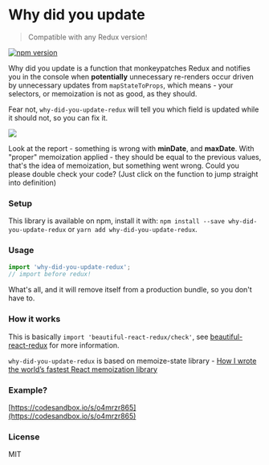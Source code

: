 # Why did you update

> Compatible with any Redux version!

[![npm version](https://badge.fury.io/js/why-did-you-update-redux.svg)](https://badge.fury.io/js/why-did-you-update-redux)

Why did you update is a function that monkeypatches Redux and notifies you in the console when **potentially** unnecessary re-renders occur
driven by unnecessary updates from `mapStateToProps`, which means - your selectors, or memoization is not as good, as they should.

Fear not, `why-did-you-update-redux` will tell you which field is updated while it should not, so you can fix it.

![](https://i.imgur.com/73vmgG1r.png)

Look at the report - something is wrong with __minDate__, and __maxDate__. With "proper" memoization applied - they should be equal to the previous values, that's the idea of memoization, but something went wrong.
Could you please double check your code? (Just click on the function to jump straight into definition)

### Setup
This library is available on npm, install it with: 
`npm install --save why-did-you-update-redux` 
or 
`yarn add why-did-you-update-redux`.

### Usage
```js
import 'why-did-you-update-redux'; 
// import before redux!
```
What's all, and it will remove itself from a production bundle, so you don't have to.

### How it works

This is basically `import 'beautiful-react-redux/check'`, see 
[beautiful-react-redux](https://github.com/theKashey/beautiful-react-redux) for more information.

`why-did-you-update-redux` is based on memoize-state library - [How I wrote the world’s fastest React memoization library](https://itnext.io/how-i-wrote-the-worlds-fastest-react-memoization-library-535f89fc4a17)

### Example?
[https://codesandbox.io/s/o4mrzr865](https://codesandbox.io/s/o4mrzr865)

### License

MIT
